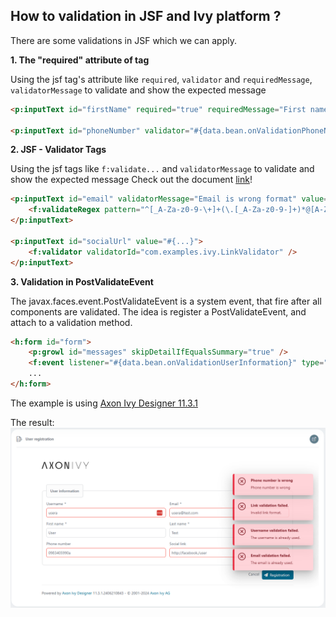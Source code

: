 ## How to validation in JSF and Ivy platform ?

There are some validations in JSF which we can apply.

**1. The "required" attribute of tag**

Using the jsf tag's attribute like `required`, `validator` and `requiredMessage`, `validatorMessage` to validate and show the expected message

```html
<p:inputText id="firstName" required="true" requiredMessage="First name is required" value="#{...}" />
  
<p:inputText id="phoneNumber" validator="#{data.bean.onValidationPhoneNumber}" validatorMessage="Phone number is wrong" value="#{...}" />
```
  
**2. JSF - Validator Tags**

Using the jsf tags like `f:validate...` and `validatorMessage` to validate and show the expected message
Check out the document [link](https://www.tutorialspoint.com/jsf/jsf_validation_tags.htm)!
```html
<p:inputText id="email" validatorMessage="Email is wrong format" value="#{...}" >
	<f:validateRegex pattern="^[_A-Za-z0-9-\+]+(\.[_A-Za-z0-9-]+)*@[A-Za-z0-9-]+(\.[A-Za-z0-9]+)*(\.[A-Za-z]{2,})$" />
</p:inputText>

<p:inputText id="socialUrl" value="#{...}">
	<f:validator validatorId="com.examples.ivy.LinkValidator" />
</p:inputText>
```

**3. Validation in PostValidateEvent**

The javax.faces.event.PostValidateEvent is a system event, that fire after all components are validated. The idea is register a PostValidateEvent, and attach to a validation method.

```html
<h:form id="form">
	<p:growl id="messages" skipDetailIfEqualsSummary="true" />
	<f:event listener="#{data.bean.onValidationUserInformation}" type="postValidate" />
	...
</h:form>	
```

The example is using [Axon Ivy Designer 11.3.1](https://download.axonivy.com/11.3.1/AxonIvyDesigner11.3.1.2406210843_Windows_x64.zip) 

The result:
 ![ivy-validation-form](_docs/images/Validation_form.png)
 